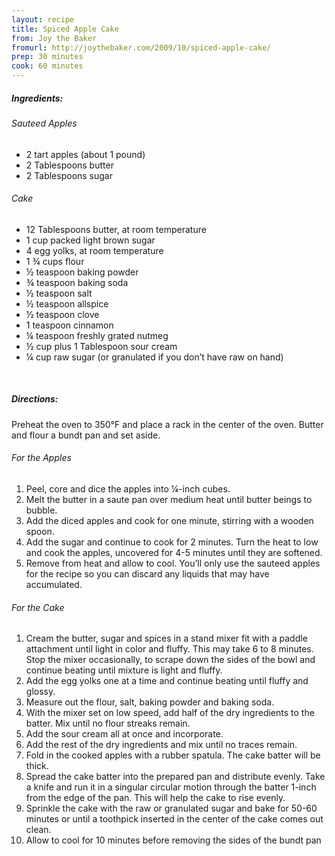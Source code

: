 ```yaml
---
layout: recipe
title: Spiced Apple Cake
from: Joy the Baker
fromurl: http://joythebaker.com/2009/10/spiced-apple-cake/
prep: 30 minutes
cook: 60 minutes
---
```


##### Ingredients:

###### Sauteed Apples

* 2 tart apples (about 1 pound)
* 2 Tablespoons butter
* 2 Tablespoons sugar

###### Cake

* 12 Tablespoons butter, at room temperature
* 1 cup packed light brown sugar
* 4 egg yolks, at room temperature
* 1 ¾ cups flour
* ½ teaspoon baking powder
* ¾ teaspoon baking soda
* ½ teaspoon salt
* ½ teaspoon allspice
* ½ teaspoon clove
* 1 teaspoon cinnamon
* ¼ teaspoon freshly grated nutmeg
* ½ cup plus 1 Tablespoon sour cream
* ¼ cup raw sugar (or granulated if you don’t have raw on hand)

<br>

##### Directions:

Preheat the oven to 350°F and place a rack in the center of the oven.  Butter and flour a bundt pan and set aside.

###### For the Apples

1. Peel, core and dice the apples into ¼-inch cubes.  
2. Melt the butter in a saute pan over medium heat until butter beings to bubble. 
3. Add the diced apples and cook for one minute, stirring with a wooden spoon.  
4. Add the sugar and continue to cook for 2 minutes.  Turn the heat to low and cook the apples, uncovered for 4-5 minutes until they are softened.  
5. Remove from heat and allow to cool.  You’ll only use the sauteed apples for the recipe so you can discard any liquids that may have accumulated.

###### For the Cake

1. Cream the butter, sugar and spices in a stand mixer fit with a paddle attachment until light in color and fluffy.  This may take 6 to 8 minutes.  Stop the mixer occasionally, to scrape down the sides of the bowl and continue beating until mixture is light and fluffy.
2. Add the egg yolks one at a time and continue beating until fluffy and glossy.
3. Measure out the flour, salt, baking powder and baking soda.  
4. With the mixer set on low speed, add half of the dry ingredients to the batter.  Mix until no flour streaks remain.  
5. Add the sour cream all at once and incorporate.  
6. Add the rest of the dry ingredients and mix until no traces remain.  
7. Fold in the cooked apples with a rubber spatula.  The cake batter will be thick.
8. Spread the cake batter into the prepared pan and distribute evenly.  Take a knife and run it in a singular circular motion through the batter 1-inch from the edge of the pan.  This will help the cake to rise evenly.  
9. Sprinkle the cake with the raw or granulated sugar and bake for 50-60 minutes or until a toothpick inserted in the center of the cake comes out clean. 
10. Allow to cool for 10 minutes before removing the sides of the bundt pan
